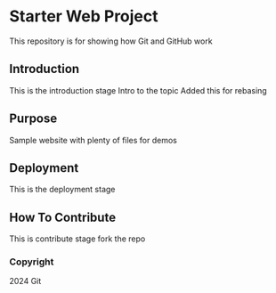 # Starter Web Project

This repository is for showing how Git and GitHub work

## Introduction

This is the introduction stage
Intro to the topic
Added this for rebasing

## Purpose

Sample website with plenty of files for demos

## Deployment

This is the deployment stage

## How To Contribute

This is contribute stage
fork the repo

### Copyright

2024 Git
